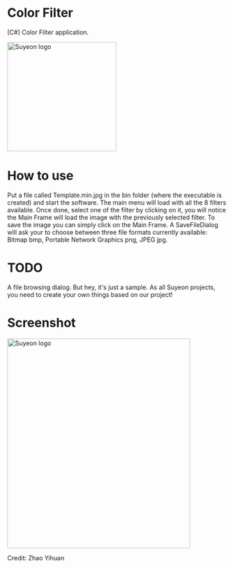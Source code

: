 # Color Filter
[C#] Color Filter application.

<div>
<img src="http://cloud.suyeon.org/github/COLOR.svg" alt="Suyeon logo" height="250" width="250">
<div>

# How to use
Put a file called Template.min.jpg in the bin folder (where the executable is created) and start the software. The main menu will load with all the 8 filters available.
Once done, select one of the filter by clicking on it, you will notice the Main Frame will load the image with the previously selected filter. To save the image you can simply click on the Main Frame.
A SaveFileDialog will ask your to choose between three file formats currently available: Bitmap bmp, Portable Network Graphics png, JPEG jpg.

# TODO
A file browsing dialog. But hey, it's just a sample. As all Suyeon projects, you need to create your own things based on our project!

# Screenshot
<div>
<img src="http://cloud.suyeon.org/github/color.JPG" alt="Suyeon logo" height="480" width="419">
<div>

Credit: Zhao Yihuan

